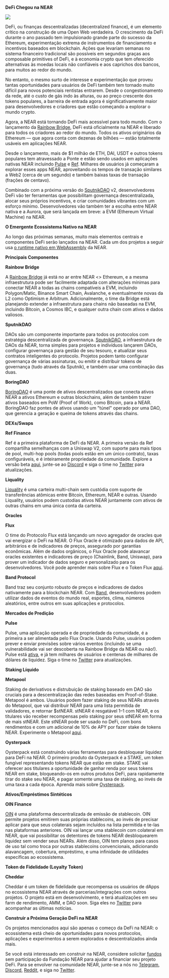 **DeFi Chegou na NEAR**

![](https://miro.medium.com/max/2800/0*5OloS0yrKHLbWTrF)

DeFi, ou finanças descentralizadas (decentralized finance), é um elemento crítico na construção de uma Open Web verdadeira. O crescimento da DeFi durante o ano passado tem impulsionado grande parte do sucesso da Ethereum, experimentação extrema de instrumentos de financiamento e incentivos baseados em blockchain. Ações que levariam semanas no sistema financeiro tradicional são possíveis em segundos graças aos composable primitives of DeFi, e à economia crypto que tem oferecido alternativas às moedas locais não confiáveis e aos caprichos dos bancos, para muitos ao redor do mundo.

No entanto, o mesmo surto de interesse e experimentação que proveu tantas oportunidades para usuários de DeFi também tem tornado muito difícil para novos potenciais rentistas entrarem. Desde o congestionamento da rede, até o custo de gás indo às alturas, ou ao preço crescente dos tokens populares, a barreira de entrada agora é significativamente maior para desenvolvedores e criadores que estão começando a explorar o mundo crypto.

Agora, a NEAR está tornando DeFi mais acessível para todo mundo. Com o lançamento da [Rainbow Bridge](https://near.org/blog/the-rainbow-bridge-is-live/), DeFi está oficialmente na NEAR e liberado para todos os criadores ao redor do mundo. Todos os ativos originários da Ethereum — que agora conta com dezenas de bilhões — estão totalmente usáveis em aplicações NEAR.

Desde o lançamento, mais de $1 milhão de ETH, DAI, USDT e outros tokens populares tem atravessado a Ponte e estão sendo usados em aplicações nativas NEAR incluindo [Pulse](https://pulsemarket.eth.link/#!/) e [Ref](https://app.ref.finance/). Milhares de usuários já começaram a explorar esses apps NEAR, aproveitando os tempos de transação similares a Web2 (cerca de um segundo) e também baixas taxas de transação (frações de centavo).

Combinado com a próxima versão do [SputnikDAO](https://sputnik.fund) v2, desenvolvedores DeFi vão ter ferramentas que possibilitam governança descentralizada, alocar seus próprios incentivos, e criar comunidades vibrantes com um esforço mínimo. Desenvolvedores vão também ter a escolha entre NEAR nativa e a Aurora, que será lançada em breve: a EVM (Ethereum Virtual Machine) na NEAR.

**O Emergente Ecossistema Nativo na NEAR**

Ao longo das próximas semanas, muito mais elementos centrais e componentes DeFi serão lançados na NEAR. Cada um dos projetos a seguir usa [o runtime nativo em WebAssembly](https://docs.near.org/docs/develop/contracts/overview) da NEAR.

**Principais Componentes**

**Rainbow Bridge**

A [Rainbow Bridge](https://ethereum.bridgetonear.org/) já está no ar entre NEAR <> Ethereum, e a mesma infraestrutura pode ser facilmente adaptada com alterações mínimas para conectar NEAR a todas as chains compatíveis a EVM, incluindo Polygon/Matic, Binance Smart Chain, Avalanche, e eventualmente novas da L2 como Optimism e Arbitrum. Adicionalmente, o time da Bridge está planejando extender a infraestrutura para chains não baseadas na EVM, incluindo Bitcoin, a Cosmos IBC, e qualquer outra chain com ativos e dados valiosos.

**SputnikDAO**

DAOs são um componente importante para todos os protocolos com estratégia descentralizada de governança. [SputnikDAO](https://sputnik.fund), a infraestrutura de DAOs da NEAR, torna simples para projetos e indivíduos lançarem DAOs, configurar governança para gestão de seu tesouro, e atualizar seus contratos inteligentes do protocolo. Projetos podem tanto configurar governança de várias assinaturas, ou emitir e distribuir tokens de governança (tudo através da Sputnik), e também usar uma combinação das duas.

**BoringDAO**

[BoringDAO](https://boringdao.com) é uma ponte de ativos descentralizados que conecta ativos NEAR a ativos Ethereum e outras blockchains, além de também trazer ativos baseados em PoW (Proof of Work), como Bitcoin, para a NEAR. BoringDAO faz pontes de ativos usando um "túnel" operado por uma DAO, que gerencia a geração e queima de tokens através das chains.

**DEXs/Swaps**

**Ref Finance**

Ref é a primeira plataforma de DeFi da NEAR. A primeira versão da Ref compartilha semelhanças com a Uniswap V2, com suporte para mais tipos de pool, multi-hop pools (todas pools estão em um único contrato), taxas configuráveis, e é inteiramente propriedade da comunidade. Explore a versão beta [aqui](https://app.ref.finance), junte-se ao [Discord](https://discord.gg/uKSXEMYG) e siga o time no [Twitter](https://twitter.com/finance_ref) para atualizações.

**Liquality**

[Liquality](https://liquality.io/) é uma carteira multi-chain sem custódia com suporte de transferências atômicas entre Bitcoin, Ethereum, NEAR e outras. Usando Liquality, usuários podem custodias ativos NEAR juntamente com ativos de outras chains em uma única conta da carteira.

**Oracles**

**Flux**

O time do Protocolo Flux está lançando um novo agregador de oracles que vai energizar o DeFi na NEAR. O Flux Oracle é otimizado para dados de API, arbitrários e de indicadores de preços, assegurado por garantias econômicas. Além de dados orgânicos, o Flux Oracle pode alavancar oracles existentes e indicadores de preço (Chainlink, Band, Uniswap), para prover um indicador de dados seguro e personalizado para os desenvolvedores. Você pode aprender mais sobre Flux e o Token Flux [aqui](https://fluxprotocol.org).

**Band Protocol**

Band traz seu conjunto robusto de preços e indicadores de dados nativamente para a blockchain NEAR. Com [Band](https://bandprotocol.com/), desenvolvedores podem utilizar dados de eventos do mundo real, esportes, clima, números aleatórios, entre outros em suas aplicações e protocolos.

**Mercados de Predição**

**Pulse**

Pulse, uma aplicação operada e de propriedade da comunidade, é a primeira a ser alimentada pelo Flux Oracle. Usando Pulse, usuários podem prever e enviar previsões sobre vários eventos (incluindo se uma vulnerabilidade vai ser descoberta na Rainbow Bridge da NEAR ou não!). Pulse está [ativa](https://pulsemarket.eth.link/), e já tem milhares de usuários e centenas de milhares de dólares de liquidez. Siga o time no [Twitter](https://twitter.com/pulsemarkets) para atualizações.

**Staking Líquido**

**Metapool**

Staking de derivativos e distrubuição de staking baseado em DAO são cruciais para a descentralização das redes baseadas em Proof-of-Stake. Metapool é ambos. Usuários podem fazer staking de seus NEARs através do Metapool, que vai distribuir NEAR para uma lista permitida de validadores, e retornar $stNEAR. stNEAR é resgatável 1–1 com NEAR, e os titulares vão receber recompensas pelo staking por seus stNEAR em forma de mais stNEAR. Este stNEAR pode ser usado no DeFi, com bons rendimentos e com um adicional de 10% de APY por fazer stake de tokens NEAR. Experimente o Metapool [aqui](https://www.narwallets.com/dapp/testnet/meta/).

**Oysterpack**

Oysterpack está construindo várias ferramentas para desbloquear liquidez para DeFi na NEAR. O primeiro produto da Oysterpack é a STAKE, um token fungível representando tokens NEAR que estão em stake. STAKE vai oferecer aos titulares a oportunidade de ganhar renda por seus tokens NEAR em stake, bloqueando-os em outros produtos DeFi, para rapidamente tirar do stake seu NEAR, e pagar somente uma taxa de staking, ao invés de uma taxa a cada época. Aprenda mais sobre [Oysterpack](https://twitter.com/OysterPack).

**Ativos/Empréstimos Sintéticos**

**OIN Finance**

[OIN](https://oin.finance/) é uma plataforma descentralizada de emissão de stablecoin. OIN permite projetos emitirem suas próprias stablecoins, ao invés de precisar aplicar para que seus colaterais sejam incluídos na lista permitida e te-las nas plataformas anteriores. OIN vai lançar uma stablecoin com colateral em NEAR, que vai possibilitar os detentores de tokens NEAR desbloquearem liquidez sem vender seus NEARs. Além disso, OIN tem planos para casos de uso tal como troca por outras stablecoins convencionais, adicionando alavancagem, cobertura, empréstimo, e uma infinidade de utilidades específicas ao ecossistema.

**Token de Fidelidade (Loyalty Token)**

**Cheddar**

Cheddar é um token de fidelidade que recompensa os usuários de dApps no ecossistema NEAR através de parcerias/integrações com outros projetos. O projeto está em desenvolvimento, e terá atualizações em seu farm de rendimento, AMM, e DAO soon. Siga eles no [Twitter](https://twitter.com/CheddarFi) para acompanhar as últimas notícias.

**Construir a Próxima Geração DeFi na NEAR**

Os projetos mencionados aqui são apenas o começo da DeFi na NEAR: o ecossistema está cheio de oportunidades para novos protocolos, aplicações e experimentos a serem explorados e descentralizados ainda mais.

Se você está interessado em construir na NEAR, considere solicitar [fundos](https://near.org/grants) sem participação da Fundação NEAR para ajudar a financiar seu projeto DeFi. Para se envolver na comunidade NEAR, junte-se a nós no [Telegram](https://docs.google.com/spreadsheets/u/0/d/1o-0jGrXKxZEdPBDkg-ydjJ0D8RUVFVP2vUzij87xWFg/edit), [Discord](https://near.chat), [Reddit](https://www.reddit.com/r/nearprotocol/), e siga no [Twitter](https://twitter.com/NEAR_Blockchain).
